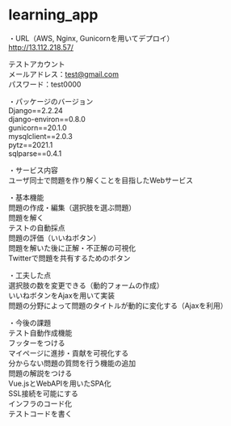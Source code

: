 # learning_app  

・URL（AWS, Nginx, Gunicornを用いてデプロイ）  
http://13.112.218.57/

テストアカウント  
メールアドレス：test@gmail.com  
パスワード：test0000

・パッケージのバージョン  
Django==2.2.24  
django-environ==0.8.0  
gunicorn==20.1.0  
mysqlclient==2.0.3  
pytz==2021.1  
sqlparse==0.4.1  

・サービス内容  
ユーザ同士で問題を作り解くことを目指したWebサービス  

・基本機能  
問題の作成・編集（選択肢を選ぶ問題）  
問題を解く  
テストの自動採点  
問題の評価（いいねボタン）  
問題を解いた後に正解・不正解の可視化  
Twitterで問題を共有するためのボタン

・工夫した点  
選択肢の数を変更できる（動的フォームの作成）  
いいねボタンをAjaxを用いて実装  
問題の分野によって問題のタイトルが動的に変化する（Ajaxを利用）

・今後の課題  
テスト自動作成機能  
フッターをつける  
マイページに進捗・貢献を可視化する  
分からない問題の質問を行う機能の追加  
問題の解説をつける  
Vue.jsとWebAPIを用いたSPA化  
SSL接続を可能にする  
インフラのコード化  
テストコードを書く


